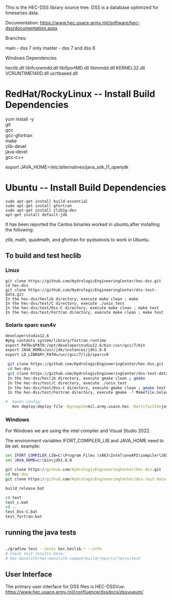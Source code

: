 
This is the HEC-DSS library source tree.  DSS is a database optimized for timeseries data.  


Documentation:  https://www.hec.usace.army.mil/software/hec-dss/documentation.aspx


Branches:

main - dss 7 only
master - dss 7 and dss 6 


Windows Dependencies

heclib.dll 
    libifcoremdd.dll
    libifportMD.dll
    libmmdd.dll
    KERNEL32.dll
    VCRUNTIME140D.dll
    ucrtbased.dll



# RedHat/RockyLinux -- Install Build Dependencies

yum install -y \
     git \
     gcc \
     gcc-gfortran \
     make \
     zlib-devel \
     java-devel \
	 gcc-c++

export JAVA_HOME=/etc/alternatives/java_sdk_11_openjdk


# Ubuntu -- Install Build Dependencies

```
sudo apt-get install build-essential
sudo apt-get install gfortran
sudo apt-get install zlib1g-dev
apt-get install default-jdk
```

It has been reported the Centos binaries worked in ubunto,after installing the following:

zlib, math, quadmath, and gfortran for pydsstools to work in Ubuntu.


## To build and test heclib

### Linux 
```
git clone https://github.com/HydrologicEngineeringCenter/hec-dss.git
cd hec-dss
git clone https://github.com/HydrologicEngineeringCenter/dss-test-data.git
In the hec-dss/heclib directory, execute make clean ; make
In the hec-dss/test/C directory, execute ./unix_test
In the hec-dss/test/Dss-C directory, execute make clean ; make test
In the hec-dss/test/Fortran directory, execute make clean ; make test

```

### Solaris sparc sun4v  

```txt
developerstudio12.6 
#pkg contents system/library/fortran-runtime
export PATH=$PATH:/opt/developerstudio12.6/bin:/usr/gcc/7/bin
export JAVA_HOME=/usr/jdk/instances/jdk1.8.0
export LD_LIBRARY_PATH=/usr/gcc/7/lib/sparcv9
```

```bash
 git clone https://github.com/HydrologicEngineeringCenter/hec-dss.git
 cd hec-dss
 git clone https://github.com/HydrologicEngineeringCenter/dss-test-data.git
 In the hec-dss/heclib directory, execute gmake clean ; gmake
 In the hec-dss/test/C directory, execute ./unix_test
 In the hec-dss/test/Dss-C directory, execute gmake clean ; gmake test
 In the hec-dss/test/Fortran directory, execute gmake -f Makefile.Solaris clean ; gmake -f Makefile.Solaris test

#  maven config:
   mvn deploy:deploy-file -DgroupId=mil.army.usace.hec -DartifactId=javaHeclib -Dversion=7-IU-15-SunOS-SPARC_64 -DgeneratePom=true -Dfile=C:\temp\javaHeclib.zip -DrepositoryId=nexus -Dpackaging=zip 
```



### Windows

For Windows we are using the intel compiler and Visual Studio 2022.


The environment variables IFORT_COMPILER_LIB and JAVA_HOME need to be set.
example: 

```cmd
set IFORT_COMPILER_LIB=C:\Program Files (x86)\Intel\oneAPI\compiler\2024.2\lib
set JAVA_HOME=c:\bin\jdk1.8.0

git clone https://github.com/HydrologicEngineeringCenter/hec-dss.git
cd hec-dss
git clone https://github.com/HydrologicEngineeringCenter/dss-test-data.git

build_release.bat 

cd test
test_c.bat
cd ..
test_Dss-C.bat
test_fortran.bat


```

## running the java tests

```bash

./gradlew test --tests hec.heclib.* --info
# check test results here;
# hec-monolith/hec-monolith-compat/build/reports/tests/test

```




## User Interface
The primary user interface for DSS files is HEC-DSSVue.
https://www.hec.usace.army.mil/confluence/dssdocs/dssvueum/


